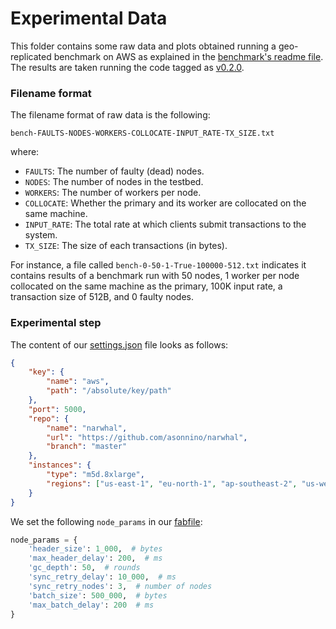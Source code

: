 # Experimental Data

This folder contains some raw data and plots obtained running a geo-replicated benchmark on AWS as explained in the [benchmark's readme file](https://github.com/asonnino/narwhal/tree/master/benchmark#readme). The results are taken running the code tagged as [v0.2.0](https://github.com/asonnino/narwhal/tree/v0.2.0).

### Filename format
The filename format of raw data is the following:
```
bench-FAULTS-NODES-WORKERS-COLLOCATE-INPUT_RATE-TX_SIZE.txt
```
where:
- `FAULTS`: The number of faulty (dead) nodes.
- `NODES`: The number of nodes in the testbed.
- `WORKERS`: The number of workers per node.
- `COLLOCATE`: Whether the primary and its worker are collocated on the same machine.
- `INPUT_RATE`: The total rate at which clients submit transactions to the system.
- `TX_SIZE`: The size of each transactions (in bytes).

For instance, a file called `bench-0-50-1-True-100000-512.txt` indicates it contains results of a benchmark run with 50 nodes, 1 worker per node collocated on the same machine as the primary, 100K input rate, a transaction size of 512B, and 0 faulty nodes.

### Experimental step
The content of our [settings.json](https://github.com/asonnino/narwhal/blob/master/benchmark/settings.json) file looks as follows:
```json
{
    "key": {
        "name": "aws",
        "path": "/absolute/key/path"
    },
    "port": 5000,
    "repo": {
        "name": "narwhal",
        "url": "https://github.com/asonnino/narwhal",
        "branch": "master"
    },
    "instances": {
        "type": "m5d.8xlarge",
        "regions": ["us-east-1", "eu-north-1", "ap-southeast-2", "us-west-1", "ap-northeast-1"]
    }
}
```
We set the following `node_params` in our [fabfile](https://github.com/asonnino/narwhal/blob/master/benchmark/fabfile.py):
```python
node_params = {
    'header_size': 1_000,  # bytes
    'max_header_delay': 200,  # ms
    'gc_depth': 50,  # rounds
    'sync_retry_delay': 10_000,  # ms
    'sync_retry_nodes': 3,  # number of nodes
    'batch_size': 500_000,  # bytes
    'max_batch_delay': 200  # ms
}
```

